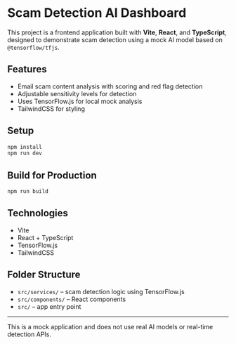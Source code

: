 # Scam Detection AI Dashboard

This project is a frontend application built with **Vite**, **React**, and **TypeScript**, designed to demonstrate scam detection using a mock AI model based on `@tensorflow/tfjs`.

## Features

- Email scam content analysis with scoring and red flag detection
- Adjustable sensitivity levels for detection
- Uses TensorFlow.js for local mock analysis
- TailwindCSS for styling

## Setup

```bash
npm install
npm run dev
```

## Build for Production

```bash
npm run build
```

## Technologies

- Vite
- React + TypeScript
- TensorFlow.js
- TailwindCSS

## Folder Structure

- `src/services/` – scam detection logic using TensorFlow.js
- `src/components/` – React components
- `src/` – app entry point

---

This is a mock application and does not use real AI models or real-time detection APIs.